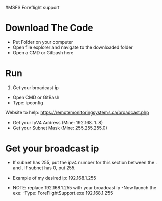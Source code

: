 #MSFS Foreflight support 

Download The Code
=================
- Put Folder on your computer 
- Open file explorer and navigate to the downloaded folder 
- Open a CMD or Gitbash here 

Run
========
1. Get your broadcast ip 
- Open CMD or GitBash
- Type: ipconfig

Website to help: https://remotemonitoringsystems.ca/broadcast.php 
- Get your IpV4 Address (Mine: 192.168. 1. 8)
- Get your Subnet Mask  (Mine: 255.255.255.0)

Get your broadcast ip
=======================
- If subnet has 255, put the ipv4 number for this section between the . and .
 If subnet has 0, put 255.
 
- Example of my desired ip: 192.168.1.255


- NOTE: replace 192.168.1.255 with your broadcast ip
-Now launch the exe:
-Type: ForeFlightSupport.exe 192.168.1.255



